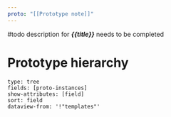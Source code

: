 ```yaml
---
proto: "[[Prototype note]]"
---
```


#todo description for **_{{title}}_** needs to be completed

# Prototype hierarchy
```breadcrumbs
type: tree 
fields: [proto-instances]
show-attributes: [field] 
sort: field
dataview-from: '!"templates"'
```



